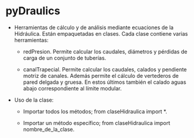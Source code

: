 <!-- -*- coding: utf-8 -*- -->

# pyDraulics

* Herramientas de cálculo y de análisis mediante ecuaciones de la Hidráulica. Están empaquetadas en clases.  Cada clase contiene varias herramientas:

    * redPresion. Permite calcular los caudales, diámetros y pérdidas de carga de un conjunto de tuberías.

    * canalTrapecial. Permite calcular los caudales, calados y pendiente motriz de canales. Además permite el cálculo de vertederos de pared delgada y gruesa. En estos últimos también el calado aguas abajo correspondiente al límite modular.

* Uso de la clase:

    * Importar todos los métodos; from claseHidraulica import *.

    * Importar un método específico; from claseHidraulica import nombre_de_la_clase.